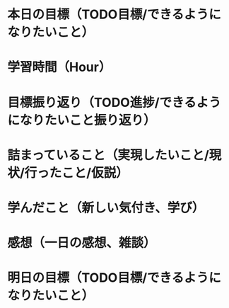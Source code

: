 # 本日の目標（TODO目標/できるようになりたいこと）
# 学習時間（Hour）
# 目標振り返り（TODO進捗/できるようになりたいこと振り返り）
# 詰まっていること（実現したいこと/現状/行ったこと/仮説）
# 学んだこと（新しい気付き、学び）
# 感想（一日の感想、雑談）
# 明日の目標（TODO目標/できるようになりたいこと）